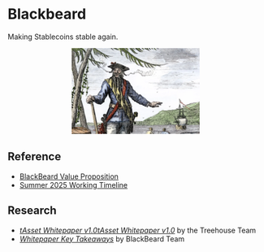 # Blackbeard

Making Stablecoins stable again.

<div align="center">
 <img src="asset/blackbeard.webp" width="50%" align="centre">
</div>

## Reference

* [BlackBeard Value Proposition](VALUE.md)
* [Summer 2025 Working Timeline](TIMELINE.md)

## Research

* [*tAsset Whitepaper v1.0tAsset Whitepaper v1.0*](https://www.treehouse.finance/tAsset_Whitepaper.pdf) by the Treehouse Team
* [*Whitepaper Key Takeaways*](https://github.com/gongahkia/blackbeard/blob/main/RESEARCH.md) by BlackBeard Team
